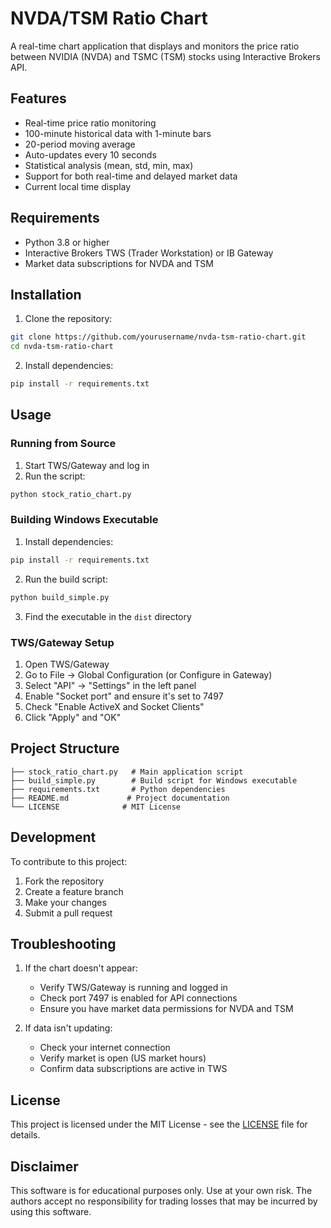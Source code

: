 # NVDA/TSM Ratio Chart

A real-time chart application that displays and monitors the price ratio between NVIDIA (NVDA) and TSMC (TSM) stocks using Interactive Brokers API.

## Features

- Real-time price ratio monitoring
- 100-minute historical data with 1-minute bars
- 20-period moving average
- Auto-updates every 10 seconds
- Statistical analysis (mean, std, min, max)
- Support for both real-time and delayed market data
- Current local time display

## Requirements

- Python 3.8 or higher
- Interactive Brokers TWS (Trader Workstation) or IB Gateway
- Market data subscriptions for NVDA and TSM

## Installation

1. Clone the repository:
```bash
git clone https://github.com/yourusername/nvda-tsm-ratio-chart.git
cd nvda-tsm-ratio-chart
```

2. Install dependencies:
```bash
pip install -r requirements.txt
```

## Usage

### Running from Source

1. Start TWS/Gateway and log in
2. Run the script:
```bash
python stock_ratio_chart.py
```

### Building Windows Executable

1. Install dependencies:
```bash
pip install -r requirements.txt
```

2. Run the build script:
```bash
python build_simple.py
```

3. Find the executable in the `dist` directory

### TWS/Gateway Setup

1. Open TWS/Gateway
2. Go to File -> Global Configuration (or Configure in Gateway)
3. Select "API" -> "Settings" in the left panel
4. Enable "Socket port" and ensure it's set to 7497
5. Check "Enable ActiveX and Socket Clients"
6. Click "Apply" and "OK"

## Project Structure

```
├── stock_ratio_chart.py   # Main application script
├── build_simple.py        # Build script for Windows executable
├── requirements.txt       # Python dependencies
├── README.md             # Project documentation
└── LICENSE              # MIT License
```

## Development

To contribute to this project:

1. Fork the repository
2. Create a feature branch
3. Make your changes
4. Submit a pull request

## Troubleshooting

1. If the chart doesn't appear:
   - Verify TWS/Gateway is running and logged in
   - Check port 7497 is enabled for API connections
   - Ensure you have market data permissions for NVDA and TSM

2. If data isn't updating:
   - Check your internet connection
   - Verify market is open (US market hours)
   - Confirm data subscriptions are active in TWS

## License

This project is licensed under the MIT License - see the [LICENSE](LICENSE) file for details.

## Disclaimer

This software is for educational purposes only. Use at your own risk. The authors accept no responsibility for trading losses that may be incurred by using this software.
